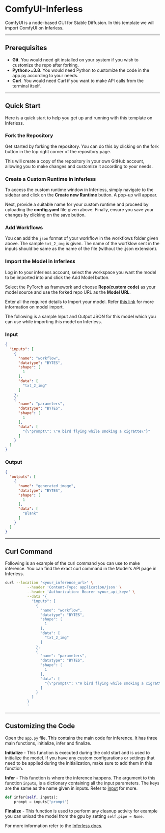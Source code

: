 # ComfyUI-Inferless
ComfyUI is a node-based GUI for Stable Diffusion. In this template we will import ComfyUI on Inferless.

---
## Prerequisites
- **Git**. You would need git installed on your system if you wish to customize the repo after forking.
- **Python>=3.8**. You would need Python to customize the code in the app.py according to your needs.
- **Curl**. You would need Curl if you want to make API calls from the terminal itself.

---
## Quick Start
Here is a quick start to help you get up and running with this template on Inferless.

### Fork the Repository
Get started by forking the repository. You can do this by clicking on the fork button in the top right corner of the repository page.

This will create a copy of the repository in your own GitHub account, allowing you to make changes and customize it according to your needs.

### Create a Custom Runtime in Inferless
To access the custom runtime window in Inferless, simply navigate to the sidebar and click on the **Create new Runtime** button. A pop-up will appear.

Next, provide a suitable name for your custom runtime and proceed by uploading the **config.yaml** file given above. Finally, ensure you save your changes by clicking on the save button.

### Add Workflows
You can add the `json` format of your workflow in the workflows folder given above. The sample `txt_2_img` is given. The name of the worfklow sent in the inputs should be same as the name of the file (without the .json extension).

### Import the Model in Inferless
Log in to your inferless account, select the workspace you want the model to be imported into and click the Add Model button.

Select the PyTorch as framework and choose **Repo(custom code)** as your model source and use the forked repo URL as the **Model URL**.

Enter all the required details to Import your model. Refer [this link](https://docs.inferless.com/integrations/github-custom-code) for more information on model import.

The following is a sample Input and Output JSON for this model which you can use while importing this model on Inferless.

### Input
```json
{
  "inputs": [
    {
      "name": "workflow",
      "datatype": "BYTES",
      "shape": [
        1
      ],
      "data": [
        "txt_2_img"
      ]
    },
    {
      "name": "parameters",
      "datatype": "BYTES",
      "shape": [
        1
      ],
      "data": [
        "{\"prompt\": \"A bird flying while smoking a cigratte\"}"
      ]
    }
  ]
}
```

### Output
```json
{
  "outputs": [
    {
      "name": "generated_image",
      "datatype": "BYTES",
      "shape": [
        1
      ],
      "data": [
        "Blank"
      ]
    }
  ]
}
```

---
## Curl Command
Following is an example of the curl command you can use to make inference. You can find the exact curl command in the Model's API page in Inferless.
```bash
curl --location '<your_inference_url>' \
          --header 'Content-Type: application/json' \
          --header 'Authorization: Bearer <your_api_key>' \
          --data '{
            "inputs": [
              {
                "name": "workflow",
                "datatype": "BYTES",
                "shape": [
                  1
                ],
                "data": [
                  "txt_2_img"
                ]
              },
              {
                "name": "parameters",
                "datatype": "BYTES",
                "shape": [
                  1
                ],
                "data": [
                  "{\"prompt\": \"A bird flying while smoking a cigratte\"}"
                ]
              }
            ]
          }
          '
```
---
## Customizing the Code
Open the `app.py` file. This contains the main code for inference. It has three main functions, initialize, infer and finalize.

**Initialize** -  This function is executed during the cold start and is used to initialize the model. If you have any custom configurations or settings that need to be applied during the initialization, make sure to add them in this function.

**Infer** - This function is where the inference happens. The argument to this function `inputs`, is a dictionary containing all the input parameters. The keys are the same as the name given in inputs. Refer to [input](#input) for more.

```python
def infer(self, inputs):
    prompt = inputs["prompt"]
```

**Finalize** - This function is used to perform any cleanup activity for example you can unload the model from the gpu by setting `self.pipe = None`.

For more information refer to the [Inferless docs](https://docs.inferless.com/).

